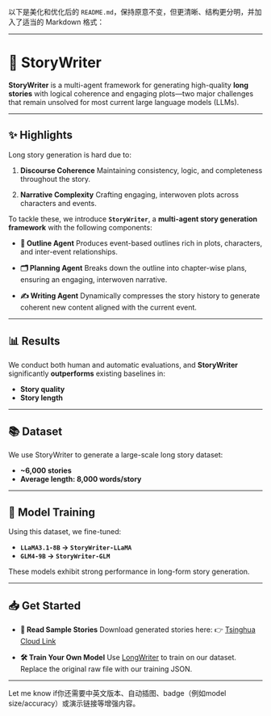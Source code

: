 以下是美化和优化后的 `README.md`，保持原意不变，但更清晰、结构更分明，并加入了适当的 Markdown 格式：

---

# 📝 StoryWriter

**StoryWriter** is a multi-agent framework for generating high-quality **long stories** with logical coherence and engaging plots—two major challenges that remain unsolved for most current large language models (LLMs).

---

## ✨ Highlights

Long story generation is hard due to:

1. **Discourse Coherence**
   Maintaining consistency, logic, and completeness throughout the story.

2. **Narrative Complexity**
   Crafting engaging, interwoven plots across characters and events.

To tackle these, we introduce **`StoryWriter`**, a **multi-agent story generation framework** with the following components:

* **🧠 Outline Agent**
  Produces event-based outlines rich in plots, characters, and inter-event relationships.

* **🗂️ Planning Agent**
  Breaks down the outline into chapter-wise plans, ensuring an engaging, interwoven narrative.

* **✍️ Writing Agent**
  Dynamically compresses the story history to generate coherent new content aligned with the current event.

---

## 📊 Results

We conduct both human and automatic evaluations, and **StoryWriter** significantly **outperforms** existing baselines in:

* **Story quality**
* **Story length**

---

## 📚 Dataset

We use StoryWriter to generate a large-scale long story dataset:

* **\~6,000 stories**
* **Average length: 8,000 words/story**

---

## 🔧 Model Training

Using this dataset, we fine-tuned:

* **`LLaMA3.1-8B` → `StoryWriter-LLaMA`**
* **`GLM4-9B` → `StoryWriter-GLM`**

These models exhibit strong performance in long-form story generation.

---

## 📥 Get Started

* **📖 Read Sample Stories**
  Download generated stories here:
  👉 [Tsinghua Cloud Link](https://cloud.tsinghua.edu.cn/f/6173850b58114951ab7e/)

* **🛠️ Train Your Own Model**
  Use [LongWriter](https://github.com/THUDM/LongWriter/tree/main) to train on our dataset.
  Replace the original raw file with our training JSON.

---

Let me know if你还需要中英文版本、自动插图、badge（例如model size/accuracy）或演示链接等增强内容。
